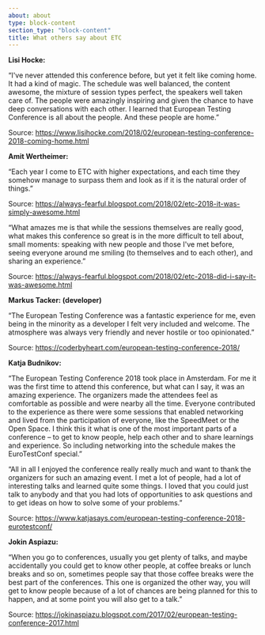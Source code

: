 ```yaml
---
about: about
type: block-content
section_type: "block-content"
title: What others say about ETC
---
```

<div class="feedback-container">
	<div class="marquee">
		<div class="img1">
			<p><b>Lisi Hocke:</b></p>
			<p>“I've never attended this conference before, but yet it felt like coming home. It had a kind of magic. The schedule was well balanced, the content awesome, the mixture of session types perfect, the speakers well taken care of. The people were amazingly inspiring and given the chance to have deep conversations with each other. I learned that European Testing Conference is all about the people. And these people are home.”</p>
			<p>Source: <a href="https://www.lisihocke.com/2018/02/european-testing-conference-2018-coming-home.html">https://www.lisihocke.com/2018/02/european-testing-conference-2018-coming-home.html</a></p>	
		</div>  
		<div class="img1">
			<p><b>Amit Wertheimer:</b></p>
			<p>“Each year I come to ETC with higher expectations, and each time they somehow manage to surpass them and look as if it is the natural order of things.”</p>
			<p>Source: <a href="https://always-fearful.blogspot.com/2018/02/etc-2018-it-was-simply-awesome.html">https://always-fearful.blogspot.com/2018/02/etc-2018-it-was-simply-awesome.html</a></p>
			<p>“What amazes me is that while the sessions themselves are really good, what makes this conference so great is in the more difficult to tell about, small moments: speaking with new people and those I've met before, seeing everyone around me smiling (to themselves and to each other), and sharing an experience.”</p>
			<p>Source: <a href="https://always-fearful.blogspot.com/2018/02/etc-2018-did-i-say-it-was-awesome.html">https://always-fearful.blogspot.com/2018/02/etc-2018-did-i-say-it-was-awesome.html</a></p>
		</div> 
		<div class="img1">
			<p><b>Markus Tacker: (developer)</b></p>
			<p>“The European Testing Conference was a fantastic experience for me, even being in the minority as a developer I felt very included and welcome. The atmosphere was always very friendly and never hostile or too opinionated.”</p>
			<p>Source: <a href="https://coderbyheart.com/european-testing-conference-2018/">https://coderbyheart.com/european-testing-conference-2018/</a></p></div> 
		<div class="img1">
			<p><b>Katja Budnikov:</b></p>
			<p>“The European Testing Conference 2018 took place in Amsterdam. For me it was the first time to attend this conference, but what can I say, it was an amazing experience. The organizers made the attendees feel as comfortable as possible and were nearby all the time. Everyone contributed to the experience as there were some sessions that enabled networking and lived from the participation of everyone, like the SpeedMeet or the Open Space. I think this it what is one of the most important parts of a conference – to get to know people, help each other and to share learnings and experience. So including networking into the schedule makes the EuroTestConf special.”</p>
			<p>“All in all I enjoyed the conference really really much and want to thank the organizers for such an amazing event. I met a lot of people, had a lot of interesting talks and learned quite some things. I loved that you could just talk to anybody and that you had lots of opportunities to ask questions and to get ideas on how to solve some of your problems.”</p>
			<p>Source: <a href="https://www.katjasays.com/european-testing-conference-2018-eurotestconf/">https://www.katjasays.com/european-testing-conference-2018-eurotestconf/ </a></p>
		</div>
		<div class="img1">
			<p><b>Jokin Aspiazu:</b></p>
			<p>“When you go to conferences, usually you get plenty of talks, and maybe accidentally you could get to know other people, at coffee breaks or lunch breaks and so on, sometimes people say that those coffee breaks were the best part of the conferences.
			This one is organized the other way, you will get to know people because of a lot of chances are being planned for this to happen, and at some point you will also get to a talk.”</p>
			<p>Source: <a href="https://jokinaspiazu.blogspot.com/2017/02/european-testing-conference-2017.html">https://jokinaspiazu.blogspot.com/2017/02/european-testing-conference-2017.html</a></p>
		</div>
	</div>
</div>